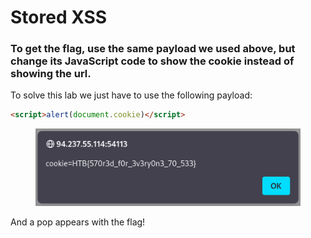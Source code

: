 # Stored XSS

### To get the flag, use the same payload we used above, but change its JavaScript code to show the cookie instead of showing the url.

To solve this lab we just have to use the following payload: &#x20;

```html
<script>alert(document.cookie)</script>
```

<figure><img src="../../../.gitbook/assets/image (23).png" alt=""><figcaption></figcaption></figure>

And a pop appears with the flag!

